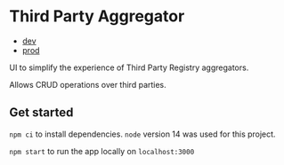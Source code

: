 # Third Party Aggregator

- [dev](https://third-party-aggregator.decentraland.io/thirdParties)
- [prod](https://third-party-aggregator.decentraland.org/thirdParties)

UI to simplify the experience of Third Party Registry aggregators.

Allows CRUD operations over third parties.

## Get started

`npm ci` to install dependencies. `node` version 14 was used for this project.

`npm start` to run the app locally on `localhost:3000`
